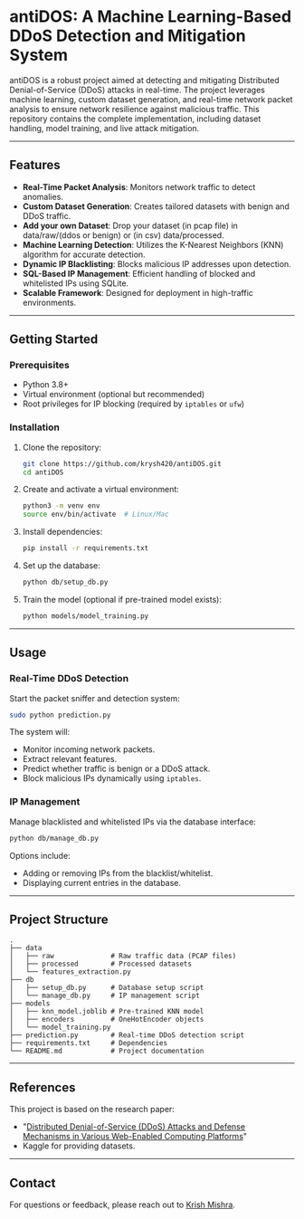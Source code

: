 # antiDOS: A Machine Learning-Based DDoS Detection and Mitigation System

antiDOS is a robust project aimed at detecting and mitigating Distributed Denial-of-Service (DDoS) attacks in real-time. The project leverages machine learning, custom dataset generation, and real-time network packet analysis to ensure network resilience against malicious traffic. This repository contains the complete implementation, including dataset handling, model training, and live attack mitigation.

---

## Features

- **Real-Time Packet Analysis**: Monitors network traffic to detect anomalies.
- **Custom Dataset Generation**: Creates tailored datasets with benign and DDoS traffic.
- **Add your own Dataset**: Drop your dataset (in pcap file) in data/raw/(ddos or benign) or (in csv) data/processed.
- **Machine Learning Detection**: Utilizes the K-Nearest Neighbors (KNN) algorithm for accurate detection.
- **Dynamic IP Blacklisting**: Blocks malicious IP addresses upon detection.
- **SQL-Based IP Management**: Efficient handling of blocked and whitelisted IPs using SQLite.
- **Scalable Framework**: Designed for deployment in high-traffic environments.

---

## Getting Started

### Prerequisites

- Python 3.8+
- Virtual environment (optional but recommended)
- Root privileges for IP blocking (required by `iptables` or `ufw`)

### Installation

1. Clone the repository:
   ```bash
   git clone https://github.com/krysh420/antiDOS.git
   cd antiDOS
   ```

2. Create and activate a virtual environment:
   ```bash
   python3 -m venv env
   source env/bin/activate  # Linux/Mac
   ```

3. Install dependencies:
   ```bash
   pip install -r requirements.txt
   ```

4. Set up the database:
   ```bash
   python db/setup_db.py
   ```

5. Train the model (optional if pre-trained model exists):
   ```bash
   python models/model_training.py
   ```

---

## Usage

### Real-Time DDoS Detection

Start the packet sniffer and detection system:
```bash
sudo python prediction.py
```

The system will:
- Monitor incoming network packets.
- Extract relevant features.
- Predict whether traffic is benign or a DDoS attack.
- Block malicious IPs dynamically using `iptables`.

### IP Management

Manage blacklisted and whitelisted IPs via the database interface:
```bash
python db/manage_db.py
```

Options include:
- Adding or removing IPs from the blacklist/whitelist.
- Displaying current entries in the database.

---

## Project Structure

```
.
├── data
│   ├── raw              # Raw traffic data (PCAP files)
│   ├── processed        # Processed datasets
│   └── features_extraction.py
├── db
│   ├── setup_db.py      # Database setup script
│   └── manage_db.py     # IP management script
├── models
│   ├── knn_model.joblib # Pre-trained KNN model
│   ├── encoders         # OneHotEncoder objects
│   └── model_training.py
├── prediction.py        # Real-time DDoS detection script
├── requirements.txt     # Dependencies
└── README.md            # Project documentation
```

---

## References

This project is based on the research paper:
- "[Distributed Denial-of-Service (DDoS) Attacks and Defense Mechanisms in Various Web-Enabled Computing Platforms](https://www.researchgate.net/publication/363114413_Distributed_Denial-of-Service_DDoS_Attacks_and_Defense_Mechanisms_in_Various_Web-Enabled_Computing_Platforms)"
- Kaggle for providing datasets.

---

## Contact

For questions or feedback, please reach out to [Krish Mishra](https://www.linkedin.com/in/krish-mishra-a9410917b/).

